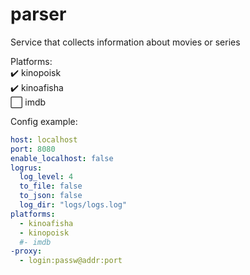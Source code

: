 # parser
Service that collects information about movies or series<br>

Platforms:<br>
:heavy_check_mark: kinopoisk<br>
:heavy_check_mark: kinoafisha<br>
:white_large_square: imdb<br>

Config example:<br>
```yaml
host: localhost
port: 8080
enable_localhost: false
logrus:
  log_level: 4
  to_file: false
  to_json: false
  log_dir: "logs/logs.log"
platforms:
  - kinoafisha
  - kinopoisk
  #- imdb
-proxy:
  - login:passw@addr:port
```
